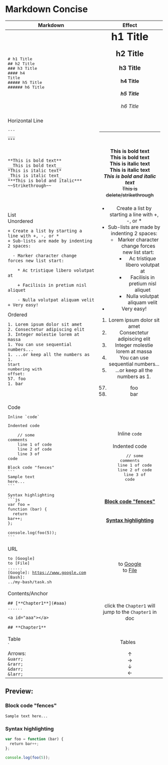 # **Markdown Concise**

| Markdown                                                                                                                                                                                                                                                                                                                                                                                                                                                                                                                                                                                                                                                                                                                                                                    |                                                                                                                                                                                                                                                                                             Effect                                                                                                                                                                                                                                                                                             |
| --------------------------------------------------------------------------------------------------------------------------------------------------------------------------------------------------------------------------------------------------------------------------------------------------------------------------------------------------------------------------------------------------------------------------------------------------------------------------------------------------------------------------------------------------------------------------------------------------------------------------------------------------------------------------------------------------------------------------------------------------------------------------- | :--------------------------------------------------------------------------------------------------------------------------------------------------------------------------------------------------------------------------------------------------------------------------------------------------------------------------------------------------------------------------------------------------------------------------------------------------------------------------------------------------------------------------------------------------------------------------------------------: |
| <pre># h1 Title<br/>## h2 Title <br/>### h3 Title<br/>#### h4 Title<br/>##### h5 Title<br/>###### h6 Title</pre>                                                                                                                                                                                                                                                                                                                                                                                                                                                                                                                                                                                                                                                            |                                                                                                                                       <h1 style="margin: 0;padding:0;">h1 Title</h1><br/><h2 style="margin: 0;padding:0;">h2 Title</h2><br/><h3 style="margin: 0;padding:0;">h3 Title</h3><br/><h4 style="margin: 0;padding:0;">h4 Title</h4><br/><h5 style="margin: 0;padding:0;">h5 Title</h5><br/><h6 style="margin: 0;padding:0;">h6 Title</h6><br/>                                                                                                                                       |
| <div>Horizontal Line</div><pre>---<br/>___<br/>***<br/></pre>                                                                                                                                                                                                                                                                                                                                                                                                                                                                                                                                                                                                                                                                                                                        |                                                                                                                                                                                                                                                                               <hr style="margin: 0;padding:0;"/>                                                                                                                                                                                                                                                                               |
| <pre>`**This is bold text**`<br/>`__This is bold text__`<br/>`*This is italic text*`<br/>`_This is italic text_`<br/>`***This is bold and italic***`<br/>`~~Strikethrough~~`</pre>                                                                                                                                                                                                                                                                                                                                                                                                                                                                                                                                                                                          |                                                                                                                                                                                         <b>This is bold text</b><br/><b>This is bold text</b><br/><b>This is italic text</b><br/><b>This is italic text</b><br/><b><i>This is bold and italic text</i></b><br/><del>This is delete/strikethrough</del>                                                                                                                                                                                         |
| <div>List</div><div>Unordered</div><div><pre>`+ Create a list by starting a line with +, -, or *`<br/>`+ Sub-lists are made by indenting 2 spaces:`<br/><br/>&nbsp;&nbsp;`- Marker character change forces new list start:`<br/><br/>&nbsp;&nbsp;&nbsp;&nbsp;`* Ac tristique libero volutpat at`<br/><br/>&nbsp;&nbsp;&nbsp;&nbsp;`+ Facilisis in pretium nisl aliquet`<br/><br/>&nbsp;&nbsp;&nbsp;&nbsp;`- Nulla volutpat aliquam velit`<br/>`+ Very easy!`</pre></div><div>Ordered</div><div><pre>`1. Lorem ipsum dolor sit amet`<br/>`2. Consectetur adipiscing elit`<br/>`3. Integer molestie lorem at massa`<br/>`1. You can use sequential numbers...`<br/>`1. ...or keep all the numbers as 1.`<br/>Start numbering with offset:<br/>`57. foo`<br/>`1. bar`<br/></pre></div> | <ul><li>Create a list by starting a line with +, -, or *</li><li>Sub-lists are made by indenting 2 spaces:<ul><li>Marker character change forces new list start:<ul><li>Ac tristique libero volutpat at</li><li>Facilisis in pretium nisl aliquet</li><li>Nulla volutpat aliquam velit</li></ul></li></ul></li><li>Very easy!</li></ul><ol><li>Lorem ipsum dolor sit amet</li><li>Consectetur adipiscing elit</li><li>Integer molestie lorem at massa</li><li>You can use sequential numbers...</li><li>...or keep all the numbers as 1.</li></ol><ol start="57"><li>foo</li><li>bar</li></ol> |
| Code<pre>Inline \`code\`</pre><pre>Indented code<br/><br/>&nbsp;&nbsp;&nbsp;&nbsp;// some comments<br/>&nbsp;&nbsp;&nbsp;&nbsp;line 1 of code<br/>&nbsp;&nbsp;&nbsp;&nbsp;line 2 of code<br/>&nbsp;&nbsp;&nbsp;&nbsp;line 3 of code</pre><pre>Block code "fences"<br/>\`\`\`<br/>Sample text here...<br/>\`\`\`</pre><pre>Syntax highlighting<br/>\`\`\`js<br/>var foo = function (bar) {<br/>&nbsp;&nbsp;return bar++;<br/>};<br/><br/>console.log(foo(5));<br/>\`\`\`</pre>                                                                                                                                                                                                                                                                                               |                                                                                                                     <br/>Inline `code`<br/><br/>Indented code<br/><pre>&nbsp;&nbsp;&nbsp;&nbsp;// some comments<br/>&nbsp;&nbsp;&nbsp;&nbsp;line 1 of code<br/>&nbsp;&nbsp;&nbsp;&nbsp;line 2 of code<br/>&nbsp;&nbsp;&nbsp;&nbsp;line 3 of code</pre><br/><br/>[**Block code "fences"**](#block-code)<br/><br/><br/>[**Syntax highlighting**](#syntax-highlighting)<br/>                                                                                                                      |
| URL<pre>to [Google]<br/>to [File]<br/>......<br/>[Google]: https://www.google.com<br/>[Bash]: ../my-bash/task.sh</pre>                                                                                                                                                                                                                                                                                                                                                                                                                                                                                                                                                                                                                                                 |                                                                                                                                                                                                                   to <a href="https://www.google.com">Google</a><br/>to <a href="https://github.com/1846689910/schoolproject/blob/master/concises/my-bash/task.sh">File</a>                                                                                                                                                                                                                    |
| Contents/Anchor<pre>`## [**Chapter1**](#aaa)`<br/>......<br/><br/>`<a id="aaa"></a>`<br/><br/>`## **Chapter1**`</pre>                                                                                                                                                                                                                                                                                                                                                                                                                                                                                                                                                                                                                                                             |                                                                                                                                                                                                                                                                    click the `Chapter1` will jump to the `Chapter1` in doc                                                                                                                                                                                                                                                                     |
| Table<br/>`| Tables   |      Are      |  Cool |`<br/>`|----------|:-------------:|------:|`<br/>`| col 1 is |  left-aligned | $1600 |`<br/>`| col 2 is |    centered   |   $12 |`<br/>`| col 3 is | right-aligned |    $1 |`                                                                                                                                                                                                                                                                                                                                                                                                                                                                                                                                        |                                                                                                                  <table><thead><tr><th>Tables</th><th>Are</th><th>Cool</th></tr></thead><tbody><tr style="text-align:left;"><td>col 1 is</td><td>left-aligned</td><td>$1600</td></tr><tr style="text-align:center;"><td>col 2 is</td><td>centered</td><td>$12</td></tr><tr style="text-align:right;"><td>col 3 is</td><td>right-aligned</td><td>$1</td></tr></tbody></table>                                                                                                                   |
| Arrows: <br/>`&uarr;`</code><br/>`&rarr;`</code><br/>`&darr;`</code><br/>`&larr;`</code>                                                                                                                                                                                                                                                                                                                                                                                                                                                                                                                                                                                                                                                            |                                                                                                                                                                                                                                                                            &uarr;<br/>&rarr;<br/>&darr;<br/>&larr;                                                                                                                                                                                                                                                                             |

## **Preview:**

<a id="block-code"></a>

### **Block code "fences"**

```
Sample text here...
```

<a id="syntax-highlighting"></a>

### **Syntax highlighting**

```js
var foo = function (bar) {
  return bar++;
};

console.log(foo(5));
```
